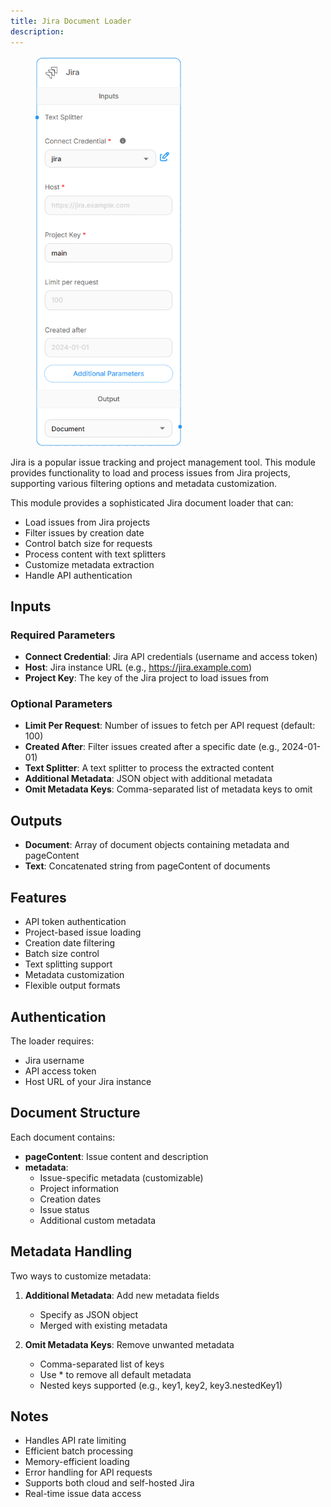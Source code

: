 ```yaml
---
title: Jira Document Loader
description:
---
```




<figure><img src="/assets/image (284).png" alt="" width="234"><figcaption></figcaption></figure>

Jira is a popular issue tracking and project management tool. This module provides functionality to load and process issues from Jira projects, supporting various filtering options and metadata customization.

This module provides a sophisticated Jira document loader that can:
- Load issues from Jira projects
- Filter issues by creation date
- Control batch size for requests
- Process content with text splitters
- Customize metadata extraction
- Handle API authentication

## Inputs

### Required Parameters
- **Connect Credential**: Jira API credentials (username and access token)
- **Host**: Jira instance URL (e.g., https://jira.example.com)
- **Project Key**: The key of the Jira project to load issues from

### Optional Parameters
- **Limit Per Request**: Number of issues to fetch per API request (default: 100)
- **Created After**: Filter issues created after a specific date (e.g., 2024-01-01)
- **Text Splitter**: A text splitter to process the extracted content
- **Additional Metadata**: JSON object with additional metadata
- **Omit Metadata Keys**: Comma-separated list of metadata keys to omit

## Outputs

- **Document**: Array of document objects containing metadata and pageContent
- **Text**: Concatenated string from pageContent of documents

## Features
- API token authentication
- Project-based issue loading
- Creation date filtering
- Batch size control
- Text splitting support
- Metadata customization
- Flexible output formats

## Authentication
The loader requires:
- Jira username
- API access token
- Host URL of your Jira instance

## Document Structure
Each document contains:
- **pageContent**: Issue content and description
- **metadata**:
  - Issue-specific metadata (customizable)
  - Project information
  - Creation dates
  - Issue status
  - Additional custom metadata

## Metadata Handling
Two ways to customize metadata:
1. **Additional Metadata**: Add new metadata fields
   - Specify as JSON object
   - Merged with existing metadata

2. **Omit Metadata Keys**: Remove unwanted metadata
   - Comma-separated list of keys
   - Use * to remove all default metadata
   - Nested keys supported (e.g., key1, key2, key3.nestedKey1)

## Notes
- Handles API rate limiting
- Efficient batch processing
- Memory-efficient loading
- Error handling for API requests
- Supports both cloud and self-hosted Jira
- Real-time issue data access
